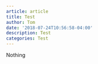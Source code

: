 ```yaml
---
article: article
title: Test
author: Tom
date: '2018-07-24T10:56:58-04:00'
description: Test
categories: Test
---
```

Nothing

